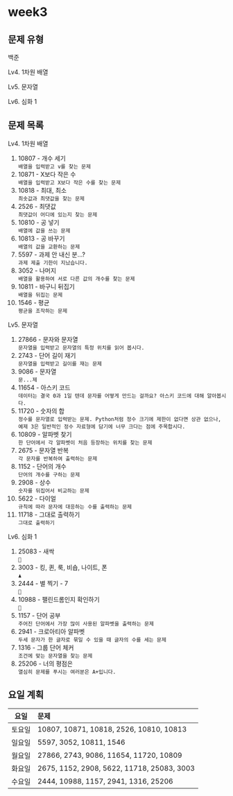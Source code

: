 # week3

## 문제 유형

백준

Lv4. 1차원 배열

Lv5. 문자열

Lv6. 심화 1

## 문제 목록

Lv4. 1차원 배열

1. 10807 - 개수 세기 </br>`배열을 입력받고 v를 찾는 문제`
2. 10871 - X보다 작은 수 </br>`배열을 입력받고 X보다 작은 수를 찾는 문제`
3. 10818 - 최대, 최소 </br>`최솟값과 최댓값을 찾는 문제`
4. 2526 - 최댓값 </br>`최댓값이 어디에 있는지 찾는 문제`
5. 10810 - 공 넣기 </br>`배열에 값을 쓰는 문제`
6. 10813 - 공 바꾸기 </br>`배열의 값을 교환하는 문제`
7. 5597 - 과제 안 내신 분...? </br>`과제 제출 기한이 지났습니다.`
8. 3052 - 나머지 </br>`배열을 활용하여 서로 다른 값의 개수를 찾는 문제`
9. 10811 - 바구니 뒤집기 </br>`배열을 뒤집는 문제`
10. 1546 - 평균 </br>`평균을 조작하는 문제`

Lv5. 문자열

1. 27866 - 문자와 문자열 </br>`문자열을 입력받고 문자열의 특정 위치를 읽어 봅시다.`
2. 2743 - 단어 길이 재기 </br>`문자열을 입력받고 길이를 재는 문제`
3. 9086 - 문자열 </br>`문...제`
4. 11654 - 아스키 코드 </br>`데이터는 결국 0과 1일 텐데 문자를 어떻게 만드는 걸까요? 아스키 코드에 대해 알아봅시다.`
5. 11720 - 숫자의 합 </br>`정수를 문자열로 입력받는 문제. Python처럼 정수 크기에 제한이 없다면 상관 없으나, 예제 3은 일반적인 정수 자료형에 담기에 너무 크다는 점에 주목합시다.`
6. 10809 - 알파벳 찾기 </br>`한 단어에서 각 알파벳이 처음 등장하는 위치를 찾는 문제`
7. 2675 - 문자열 반복 </br>`각 문자를 반복하여 출력하는 문제`
8. 1152 - 단어의 개수 </br>`단어의 개수를 구하는 문제`
9. 2908 - 상수 </br>`숫자를 뒤집어서 비교하는 문제`
10. 5622 - 다이얼 </br>`규칙에 따라 문자에 대응하는 수를 출력하는 문제`
11. 11718 - 그대로 출력하기 </br>`그대로 출력하기`

Lv6. 심화 1

1. 25083 - 새싹 </br>`🌱`
2. 3003 - 킹, 퀸, 룩, 비숍, 나이트, 폰 </br>`♟️`
3. 2444 - 별 찍기 - 7 </br>`🌟`
4. 10988 - 팰린드롬인지 확인하기 </br>`🔄`
5. 1157 - 단어 공부 </br>`주어진 단어에서 가장 많이 사용된 알파벳을 출력하는 문제`
6. 2941 - 크로아티아 알파벳 </br>`두세 문자가 한 글자로 묶일 수 있을 때 글자의 수를 세는 문제`
7. 1316 - 그룹 단어 체커 </br>`조건에 맞는 문자열을 찾는 문제`
8. 25206 - 너의 평점은 </br>`열심히 문제를 푸시는 여러분은 A+입니다.`

## 요일 계획

|  요일  | 문제                                       |
| :----: | :----------------------------------------- |
| 토요일 | 10807, 10871, 10818, 2526, 10810, 10813    |
| 일요일 | 5597, 3052, 10811, 1546                    |
| 월요일 | 27866, 2743, 9086, 11654, 11720, 10809     |
| 화요일 | 2675, 1152, 2908, 5622, 11718, 25083, 3003 |
| 수요일 | 2444, 10988, 1157, 2941, 1316, 25206       |
